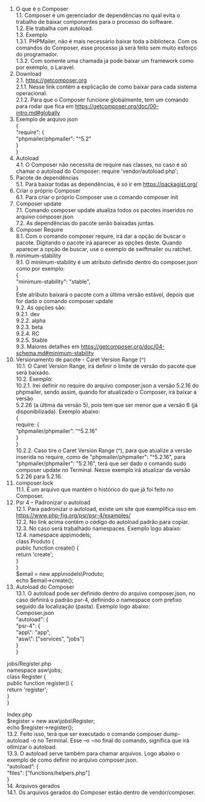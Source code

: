 1.	O que é o Composer <br>
  1.1.	Composer é um gerenciador de dependências no qual evita o trabalho de baixar componentes para o processo do software.<br>
  1.2.	Ele trabalha com autoload.<br>
  1.3.	Exemplo <br>
    1.3.1.	PHPMailer, não é mais necessário baixar toda a biblioteca. Com os comandos do Composer, esse processo já será feito sem muito esforço do programador. <br>
    1.3.2.	Com somente uma chamada já pode baixar um framework como por exemplo, o Laravel. <br>
2.	Download <br>
  2.1.	https://getcomposer.org <br>
    2.1.1.	Nesse link contém a explicação de como baixar para cada sistema operacional. <br>
    2.1.2.	Para que o Composer funcione globalmente, tem um comando para rodar que fica em https://getcomposer.org/doc/00-intro.md#globally <br>
3.	Exemplo de arquivo json <br>
{ <br>
	"require": { <br>
		"phpmailer/phpmailer": "^5.2" <br>
	} <br>
} <br>
4.	Autoload <br>
  4.1.	O Composer não necessita de require nas classes, no caso é só chamar o autoload do Composer: require 'vendor/autoload.php'; <br>
5.	Pacote de dependências <br>
  5.1.	Para baixar todas as dependências, é só ir em https://packagist.org/ <br>
6.	Criar o próprio Composer <br>
  6.1.	Para criar o próprio Composer use o comando composer init <br>
7.	Composer update <br>
  7.1.	Comando composer update atualiza todos os pacotes inseridos no arquivo composer.json <br>
  7.2.	As dependências do pacote serão baixadas juntas. <br>
8.	Composer Require <br>
  8.1.	Com o comando composer require, irá dar a opção de buscar o pacote. Digitando o pacote irá aparecer as opções deste. Quando aparecer a opção de buscar, use o exemplo de swiftmailer ou ratchet. <br>
9.	minimum-stability <br>
  9.1.	O minimum-stability é um atributo definido dentro do composer.json como por exemplo: <br>
{ <br>
	"minimum-stability": "stable", <br>
} <br>
Este atributo baixará o pacote com a última versão estável, depois que for dado o comando composer update <br>
  9.2.	As opções são: <br>
    9.2.1.	dev <br>
    9.2.2.	alpha <br>
    9.2.3.	beta <br>
    9.2.4.	RC <br>
    9.2.5.	Stable <br>
    9.3.	Maiores detalhes em https://getcomposer.org/doc/04-schema.md#minimum-stability <br>
10.	Versionamento de pacote - Caret Version Range (^) <br>
  10.1.	O Caret Version Range, irá definir o limite de versão do pacote que será baixado. <br>
  10.2.	Exemplo: <br>
    10.2.1.	Irei definir no require do arquivo composer.json a versão 5.2.16 do phpmailer, sendo assim, quando for atualizado o Composer, irá baixar a versão <br> 
	5.2.26 (a última da versão 5), pois tem que ser menor que a versão 6 (já disponibilizada). Exemplo abaixo: <br>
{ <br>
require: { <br>
“phpmailer/phpmailer”: “^5.2.16” <br>
} <br>
} <br>
    10.2.2.	Caso tire o Caret Version Range (^), para que atualize a versão inserida no require, como de "phpmailer/phpmailer": "^5.2.16", para "phpmailer/phpmailer": "5.2.16", terá que ser dado o comando sudo composer update no Terminal. Nesse exemplo irá atualizar da versão 5.2.26 para 5.2.16. <br>
11.	composer.lock <br>
  11.1.	É um arquivo que mantém o histórico do que já foi feito no Composer. <br>
12.	Psr 4 – Padronizar o autoload <br>
  12.1.	Para padronizar o autoload, existe um site que exemplifica isso em https://www.php-fig.org/psr/psr-4/examples/ <br>
  12.2.	No link acima contém o código do autoload padrão para copiar. <br>
  12.3.	No caso será trabalhado namespaces. Exemplo logo abaixo: <br>
  12.4.	namespace app\models; <br>
class Produto { <br>
	public function create() { <br>
		return 'create'; <br>
	} <br>
} <br>
$email = new app\models\Produto; <br>
echo $email->create(); <br>
13.	Autoload do Composer <br>
  13.1.	O autoload pode ser definido dentro do arquivo composer.json, no caso definirá o padrão psr-4, definindo o namespace com prefixo seguido da localização (pasta). Exemplo logo abaixo: <br>
Composer.json <br>
"autoload": { <br>
    	"psr-4": { <br>
    		"app\\": "app", <br>
    		"asw\\": ["services", "jobs"] <br>
    	} <br>
    } <br>

jobs/Register.php <br>
namespace asw\jobs; <br>
class Register { <br>
	public function register()	{ <br>
		return 'register'; <br>
	} <br>
} <br>

Index.php <br>
$register = new asw\jobs\Register; <br>
echo $register->register(); <br>
13.2.	Feito isso, terá que ser executado o comando composer dump-autoload -o no Terminal. Esse –o ¬no final do comando, significa que irá otimizar o autoload. <br>
13.3.	O autoload serve também para chamar arquivos. Logo abaixo o exemplo de como definir no arquivo composer.json. <br>
“autoload”: { <br>
"files": ["functions/helpers.php"] <br>
} <br>
14.	Arquivos gerados <br>
  14.1.	Os arquivos gerados do Composer estão dentro de vendor/composer.
